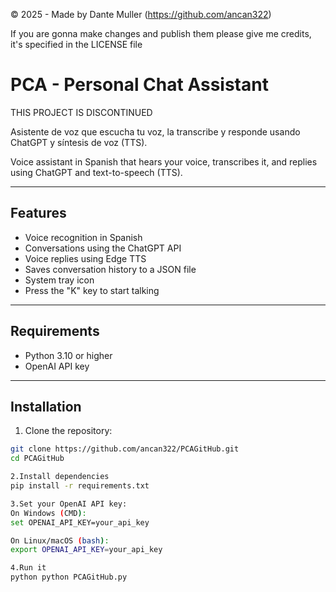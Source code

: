 © 2025 - Made by Dante Muller (https://github.com/ancan322)

If you are gonna make changes and publish them please give me credits, it's specified in the LICENSE file
# PCA - Personal Chat Assistant

THIS PROJECT IS DISCONTINUED

Asistente de voz que escucha tu voz, la transcribe y responde usando ChatGPT y síntesis de voz (TTS).

Voice assistant in Spanish that hears your voice, transcribes it, and replies using ChatGPT and text-to-speech (TTS).

---

## Features

- Voice recognition in Spanish
- Conversations using the ChatGPT API
- Voice replies using Edge TTS
- Saves conversation history to a JSON file
- System tray icon
- Press the "K" key to start talking

---

## Requirements

- Python 3.10 or higher
- OpenAI API key

---

## Installation

1. Clone the repository:

```bash
git clone https://github.com/ancan322/PCAGitHub.git
cd PCAGitHub

2.Install dependencies
pip install -r requirements.txt

3.Set your OpenAI API key:
On Windows (CMD):
set OPENAI_API_KEY=your_api_key

On Linux/macOS (bash):
export OPENAI_API_KEY=your_api_key

4.Run it
python python PCAGitHub.py
